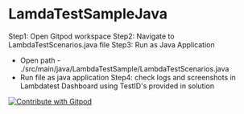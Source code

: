 # LamdaTestSampleJava
Step1: Open Gitpod workspace
Step2: Navigate to LambdaTestScenarios.java file
Step3: Run as Java Application
- Open path - ./src/main/java/LambdaTestSample/LambdaTestScenarios.java
- Run file as java application
Step4: check logs and screenshots in Lambdatest Dashboard using TestID's provided in solution

<a href="https://gitpod.io/#https://github.com/GuruprasadKini/LamdaTestSampleJava.git">
  <img
    src="https://img.shields.io/badge/Contribute%20with-Gitpod-908a85?logo=gitpod"
    alt="Contribute with Gitpod"
  />
</a>
